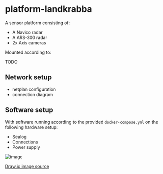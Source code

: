 # platform-landkrabba

A sensor platform consisting of:
- A Navico radar
- A ARS-300 radar
- 2x Axis cameras

Mounted according to:

TODO

## Network setup

* netplan configuration
* connection diagram


## Software setup

With software running according to the provided `docker-compose.yml` on the following hardware setup:
- Sealog
- Connections
- Power supply

![image](https://user-images.githubusercontent.com/36690474/145045628-fd7898c7-4946-43c4-b808-15ec29450f91.png)

[Draw.io image source](https://risecloud-my.sharepoint.com/:u:/g/personal/ted_sjoblom_ri_se/EY4vCbqoZQ5EkSwt1cZGcOkBLVDilikyGcOJKVD8jE3cgA?e=7hvwcj) 
